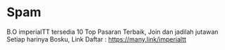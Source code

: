 # Spam
B.O imperialTT tersedia 10 Top Pasaran Terbaik, Join dan jadilah jutawan Setiap harinya Bosku, Link Daftar : https://many.link/imperialtt
